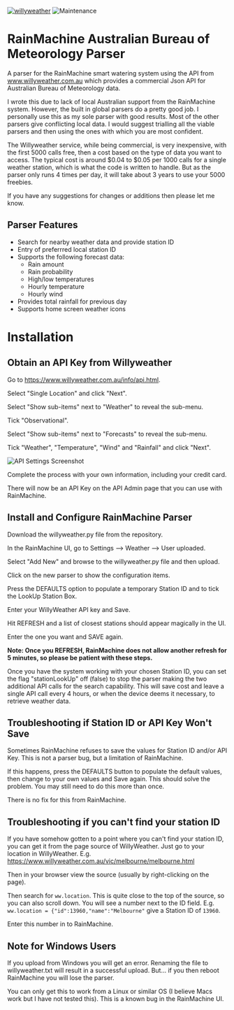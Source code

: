 [![willyweather](https://img.shields.io/github/release/safepay/rainmachine-willyweather.svg)](https://github.com/safepay/rainmachine-willyweather) ![Maintenance](https://img.shields.io/maintenance/yes/2019.svg)

# RainMachine Australian Bureau of Meteorology Parser
A parser for the RainMachine smart watering system using the API from www.willyweather.com.au which provides a commercial Json API for  Australian Bureau of Meteorology data.

I wrote this due to lack of local Australian support from the RainMachine system.
However, the built in global parsers do a pretty good job. I personally use this as my sole parser with good results. Most of the other parsers give conflicting local data. I would suggest trialling all the viable parsers and then using the ones with which you are most confident.

The Willyweather service, while being commercial, is very inexpensive, with the first 5000 calls free, then a cost based on the type of data you want to access.
The typical cost is around $0.04 to $0.05 per 1000 calls for a single weather station, which is what the code is written to handle. But as the parser only runs 4 times per day, it will take about 3 years to use your 5000 freebies.

If you have any suggestions for changes or additions then please let me know.

## Parser Features
* Search for nearby weather data and provide station ID
* Entry of preferrred local station ID
* Supports the following forecast data:
  * Rain amount
  * Rain probability
  * High/low temperatures
  * Hourly temperature
  * Hourly wind
* Provides total rainfall for previous day
* Supports home screen weather icons

# Installation
## Obtain an API Key from Willyweather
Go to https://www.willyweather.com.au/info/api.html.

Select "Single Location" and click "Next".

Select "Show sub-items" next to "Weather" to reveal the sub-menu.

Tick "Observational".

Select "Show sub-items" next to "Forecasts" to reveal the sub-menu.

Tick "Weather", "Temperature", "Wind" and "Rainfall" and click "Next".

![API Settings Screenshot](https://github.com/safepay/rainmachine-willyweather/raw/master/api_settings.png)

Complete the process with your own information, including your credit card.

There will now be an API Key on the API Admin page that you can use with RainMachine.

## Install and Configure RainMachine Parser
Download the willyweather.py file from the repository.

In the RainMachine UI, go to Settings --> Weather --> User uploaded.

Select "Add New" and browse to the willyweather.py file and then upload.

Click on the new parser to show the configuration items.

Press the DEFAULTS option to populate a temporary Station ID and to tick the LookUp Station Box.

Enter your WillyWeather API key and Save.

Hit REFRESH and a list of closest stations should appear magically in the UI.

Enter the one you want and SAVE again.

**Note: Once you REFRESH, RainMachine does not allow another refresh for 5 minutes, so please be patient with these steps.**

Once you have the system working with your chosen Station ID, you can set the flag "stationLookUp" off (false)
to stop the parser making the two additional API calls for the search capability. This will save cost and leave
a single API call every 4 hours, or when the device deems it necessary, to retrieve weather data.

## Troubleshooting if Station ID or API Key Won't Save
Sometimes RainMachine refuses to save the values for Station ID and/or API Key. This is not a parser bug, but a limitation of RainMachine.

If this happens, press the DEFAULTS button to populate the default values, then change to your own values and Save again. This should solve the problem. You may still need to do this more than once.

There is no fix for this from RainMachine.

## Troubleshooting if you can't find your station ID
If you have somehow gotten to a point where you can't find your station ID, you can get it from the page source of WillyWeather.
Just go to your location in WillyWeather. E.g. https://www.willyweather.com.au/vic/melbourne/melbourne.html

Then in your browser view the source (usually by right-clicking on the page).

Then search for ```ww.location```. This is quite close to the top of the source, so you can also scroll down.
You will see a number next to the ID field. E.g. ```ww.location = {"id":13960,"name":"Melbourne"``` give a Station ID of ```13960```.

Enter this number in to RainMachine.

## Note for Windows Users
If you upload from Windows you will get an error.
Renaming the file to willyweather.txt will result in a successful upload.
But... if you then reboot RainMachine you will lose the parser.

You can only get this to work from a Linux or similar OS (I believe Macs work but I have not tested this). This is a known bug in the RainMachine UI.

